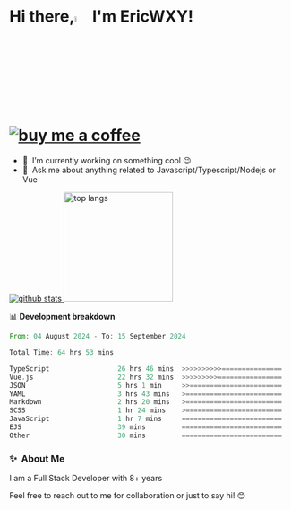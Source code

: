 # Hi there,<a href="https://ericwxy.github.io/"><img src="https://media.giphy.com/media/hvRJCLFzcasrR4ia7z/giphy.gif" width="5%"></a>  I'm EricWXY! <a href="https://afdian.com/a/ericwxy" title="buy me a coffee" ><img src="https://img.shields.io/badge/buy%20me%20a%20coffee-grey?style=for-the-badge&logo=buymeacoffee" alt="buy me a coffee"></a> 

- 🔭 &nbsp;I’m currently working on something cool :wink:
- 💬 &nbsp;Ask me about anything related to Javascript/Typescript/Nodejs or Vue


<a href="https://github.com/EricWXY"><img src="https://github-readme-stats.vercel.app/api?username=EricWXY" alt="github stats"> <img src="https://github-readme-stats.vercel.app/api/top-langs/?username=ericwxy&hide_border=true" alt="top langs" style="height:195px;"></a>


📊 **Development breakdown**

<!--START_SECTION:waka-->

```rust
From: 04 August 2024 - To: 15 September 2024

Total Time: 64 hrs 53 mins

TypeScript                 26 hrs 46 mins  >>>>>>>>>>===============   40.94 %
Vue.js                     22 hrs 32 mins  >>>>>>>>>================   34.46 %
JSON                       5 hrs 1 min     >>=======================   07.68 %
YAML                       3 hrs 43 mins   >========================   05.70 %
Markdown                   2 hrs 20 mins   >========================   03.57 %
SCSS                       1 hr 24 mins    >========================   02.15 %
JavaScript                 1 hr 7 mins     =========================   01.71 %
EJS                        39 mins         =========================   01.00 %
Other                      30 mins         =========================   00.78 %
```

<!--END_SECTION:waka-->


### ✨&nbsp; About Me

I am a Full Stack Developer with 8+ years

Feel free to reach out to me for collaboration or just to say hi! 😊

